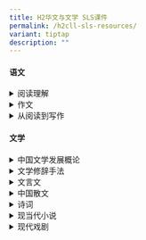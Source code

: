 ```yaml
---
title: H2华文与文学 SLS课件
permalink: /h2cll-sls-resources/
variant: tiptap
description: ""
---
```

<h4><strong>语文</strong></h4>
<div data-type="detailGroup" class="isomer-accordion isomer-accordion-white">
<details class="isomer-details">
<summary>阅读理解</summary>
<div data-type="detailsContent" class="isomer-details-content">
<ul data-tight="true" class="tight">
<li>
<p><a href="https://vle.learning.moe.edu.sg/moe-library/lesson/view/7835b856-d6af-4a83-8ce0-48367ee2b177/cover" rel="noopener noreferrer nofollow" target="_blank">技巧（一）：推测词义的方法</a>
</p>
</li>
<li>
<p><a href="https://vle.learning.moe.edu.sg/moe-library/lesson/view/f4d11c80-4539-45a4-99f4-43a000b2c4ea/cover" rel="noopener noreferrer nofollow" target="_blank">技巧（二）：提取特定信息</a>
</p>
</li>
<li>
<p><a href="https://vle.learning.moe.edu.sg/moe-library/lesson/view/2aad73fb-65e5-4d7d-8a6b-077c2fc6ba0a/cover" rel="noopener noreferrer nofollow" target="_blank">技巧（三）：掌握特定词句在语境中的含义与作用</a>
</p>
</li>
<li>
<p><a href="https://vle.learning.moe.edu.sg/moe-library/lesson/view/1b0fad73-51b8-4de2-bd42-336a534a2402/cover" rel="noopener noreferrer nofollow" target="_blank">技巧（四）：掌握文章主题</a>
</p>
</li>
<li>
<p><a href="https://vle.learning.moe.edu.sg/moe-library/lesson/view/bab6f5d5-b2b4-4b02-a019-dcb5ab1ca65a/cover" rel="noopener noreferrer nofollow" target="_blank">技巧（五）：真实语料回答技巧</a>
</p>
</li>
<li>
<p><a href="https://vle.learning.moe.edu.sg/moe-library/lesson/view/2b7ff178-cd85-47ed-81e3-ae5f950477b3/cover" rel="noopener noreferrer nofollow" target="_blank">真实语料（一）：传统的味道</a>
</p>
</li>
<li>
<p><a href="https://vle.learning.moe.edu.sg/moe-library/lesson/view/fe20c453-3d95-4ceb-897d-7e517bcbca00/cover" rel="noopener noreferrer nofollow" target="_blank">真实语料（二）：《于梦雨 你的身姿比奖牌还珍贵》与《荣耀与伤痛》</a>
</p>
</li>
<li>
<p><a href="https://vle.learning.moe.edu.sg/moe-library/lesson/view/ab0d6c83-ebc1-45ba-ac7d-afbac0afc02b/cover" rel="noopener noreferrer nofollow" target="_blank">真实语料（三）：羊群效应与剧场效应</a>
</p>
</li>
<li>
<p><a href="https://vle.learning.moe.edu.sg/moe-library/lesson/view/f47a339a-55b6-4c2f-9892-17eb6d18ed44/cover" rel="noopener noreferrer nofollow" target="_blank">文学哲理篇章（一）：《优雅的鸭子》</a>
</p>
</li>
<li>
<p><a href="https://vle.learning.moe.edu.sg/moe-library/lesson/view/f80dba4e-97c3-4170-9bd6-2b56e4279e47/cover" rel="noopener noreferrer nofollow" target="_blank">文学哲理篇章（二）：《记得你，那么不动声色》</a>
</p>
</li>
</ul>
</div>
</details>
<details class="isomer-details">
<summary>作文</summary>
<div data-type="detailsContent" class="isomer-details-content">
<ul data-tight="true" class="tight">
<li>
<p><a href="https://vle.learning.moe.edu.sg/moe-library/lesson/view/1fb64501-9c18-4bb5-896d-90d90fa23331/cover" rel="noopener noreferrer nofollow" target="_blank">漫画作文</a>
</p>
</li>
</ul>
</div>
</details>
<details class="isomer-details">
<summary>从阅读到写作</summary>
<div data-type="detailsContent" class="isomer-details-content">
<ul data-tight="true" class="tight">
<li>
<p><a href="https://vle.learning.moe.edu.sg/moe-library/lesson/view/ed94b951-d262-4f7c-a408-6dc6de7ac578/cover" rel="noopener noreferrer nofollow" target="_blank">主题讨论：关系——和谐共处或矛盾对立</a>
</p>
</li>
<li>
<p><a href="https://vle.learning.moe.edu.sg/moe-library/lesson/view/6d6509b6-2015-4fc3-8949-88b9da7a9590/cover" rel="noopener noreferrer nofollow" target="_blank">主题讨论：选择——取舍之间</a>
</p>
</li>
<li>
<p><a href="https://vle.learning.moe.edu.sg/moe-library/lesson/view/6f2b983a-f177-4d9f-bfa3-482012ce194f/cover" rel="noopener noreferrer nofollow" target="_blank">主题讨论：变化——变与不变</a>
</p>
</li>
<li>
<p><a href="https://vle.learning.moe.edu.sg/moe-library/lesson/view/25b52515-ac52-4fce-b7ea-46ec0079a877/cover" rel="noopener noreferrer nofollow" target="_blank">抒情文写作方法</a>
</p>
</li>
<li>
<p><a href="https://vle.learning.moe.edu.sg/moe-library/lesson/view/af047516-361e-4344-84cc-c427b8d70d99/cover" rel="noopener noreferrer nofollow" target="_blank">《特约演员小角色也有火苗》……绿叶也有春天</a>
</p>
</li>
<li>
<p><a href="https://vle.learning.moe.edu.sg/moe-library/lesson/view/0cc25884-ca13-434f-8a76-043b3dae1127/cover" rel="noopener noreferrer nofollow" target="_blank">抒情文——以《黄昏的幻影》为例</a>
</p>
</li>
</ul>
</div>
</details>
</div>
<h4><strong>文学</strong></h4>
<div data-type="detailGroup" class="isomer-accordion isomer-accordion-white">
<details class="isomer-details">
<summary>中国文学发展概论</summary>
<div data-type="detailsContent" class="isomer-details-content">
<ul data-tight="true" class="tight">
<li>
<p><a href="https://vle.learning.moe.edu.sg/moe-library/lesson/view/bb12cec4-1739-4041-8067-7e57e8c378e5/cover" rel="noopener noreferrer nofollow" target="_blank">先秦——汉代文学</a>
</p>
</li>
<li>
<p><a href="https://vle.learning.moe.edu.sg/moe-library/lesson/view/1e3880ea-7f8b-4a79-aea6-55017698df0f/cover" rel="noopener noreferrer nofollow" target="_blank">魏晋南北朝文学</a>
</p>
</li>
<li>
<p><a href="https://vle.learning.moe.edu.sg/moe-library/lesson/view/219b3309-b9cb-4b8c-89a6-c82909d64b8a/cover" rel="noopener noreferrer nofollow" target="_blank">唐代文学</a>
</p>
</li>
<li>
<p><a href="https://vle.learning.moe.edu.sg/moe-library/lesson/view/2f3c54e3-3eb9-4286-81f5-b58743ac3053/cover" rel="noopener noreferrer nofollow" target="_blank">宋代文学</a>
</p>
</li>
<li>
<p><a href="https://vle.learning.moe.edu.sg/moe-library/lesson/view/0a423885-48a9-4a97-94e8-d8eab6b9d81c/cover" rel="noopener noreferrer nofollow" target="_blank">元代文学</a>
</p>
</li>
<li>
<p><a href="https://vle.learning.moe.edu.sg/moe-library/lesson/view/ee2100ae-7e7b-430f-a26b-58ced6fb8216/cover" rel="noopener noreferrer nofollow" target="_blank">明代文学</a>
</p>
</li>
<li>
<p><a href="https://vle.learning.moe.edu.sg/moe-library/lesson/view/da0db82f-02b9-44b2-ade5-5f25cc2c07c0/cover" rel="noopener noreferrer nofollow" target="_blank">清代文学</a>
</p>
</li>
<li>
<p><a href="https://vle.learning.moe.edu.sg/moe-library/lesson/view/6eaaa0da-c866-47b4-8413-f864077725b7/cover" rel="noopener noreferrer nofollow" target="_blank">现代文学</a>
</p>
</li>
</ul>
</div>
</details>
<details class="isomer-details">
<summary>文学修辞手法</summary>
<div data-type="detailsContent" class="isomer-details-content">
<ul data-tight="true" class="tight">
<li>
<p><a href="https://vle.learning.moe.edu.sg/moe-library/lesson/view/9f2dbd0c-7671-4fb8-b252-98f884ade5f2/cover" rel="noopener noreferrer nofollow" target="_blank">排比</a>
</p>
</li>
<li>
<p><a href="https://vle.learning.moe.edu.sg/moe-library/lesson/view/be70c1a2-31f4-48aa-b12b-054d7f113880/cover" rel="noopener noreferrer nofollow" target="_blank">比拟</a>
</p>
</li>
<li>
<p><a href="https://vle.learning.moe.edu.sg/moe-library/lesson/view/578ad194-12a6-472e-afda-351cb9913112/cover" rel="noopener noreferrer nofollow" target="_blank">象征</a>
</p>
</li>
<li>
<p><a href="https://vle.learning.moe.edu.sg/moe-library/lesson/view/4bdaa406-e77f-458f-ade6-6316327689f9/cover" rel="noopener noreferrer nofollow" target="_blank">设问和反问</a>
</p>
</li>
<li>
<p><a href="https://vle.learning.moe.edu.sg/moe-library/lesson/view/3b9806b3-424c-4875-8e56-03decea79764/cover" rel="noopener noreferrer nofollow" target="_blank">对照</a>
</p>
</li>
<li>
<p><a href="https://vle.learning.moe.edu.sg/moe-library/lesson/view/a3aa9cf9-8bb7-4323-92bc-6462aa284548/cover" rel="noopener noreferrer nofollow" target="_blank">类叠</a>
</p>
</li>
<li>
<p><a href="https://vle.learning.moe.edu.sg/moe-library/lesson/view/4450a337-8726-47ed-a49e-f32d0270a432/cover" rel="noopener noreferrer nofollow" target="_blank">映衬</a>
</p>
</li>
<li>
<p><a href="https://vle.learning.moe.edu.sg/moe-library/lesson/view/95dc3929-2e65-473b-8130-f25c7d3a6177/cover" rel="noopener noreferrer nofollow" target="_blank">对偶</a>
</p>
</li>
</ul>
</div>
</details>
<details class="isomer-details">
<summary>文言文</summary>
<div data-type="detailsContent" class="isomer-details-content">
<ul data-tight="true" class="tight">
<li>
<p><a href="https://vle.learning.moe.edu.sg/moe-library/lesson/view/885a3d5e-6a82-4a5b-b84f-b2cf3ddb1998/cover" rel="noopener noreferrer nofollow" target="_blank">文言文一点通（一）：认识文言文</a>
</p>
</li>
<li>
<p><a href="https://vle.learning.moe.edu.sg/moe-library/lesson/view/3276f327-5ce7-4354-8a0c-997b302e0f8a/cover" rel="noopener noreferrer nofollow" target="_blank">文言文一点通（二）：一词多义</a>
</p>
</li>
<li>
<p><a href="https://vle.learning.moe.edu.sg/moe-library/lesson/view/ec719b2d-3391-4ffe-902d-0c664fc410d9/cover" rel="noopener noreferrer nofollow" target="_blank">文言文一点通（三）：通假字</a>
</p>
</li>
<li>
<p><a href="https://vle.learning.moe.edu.sg/moe-library/lesson/view/e7dd38d5-cce9-4a9b-8ca4-ddd720369668/cover" rel="noopener noreferrer nofollow" target="_blank">文言文一点通（四）：词类活用</a>
</p>
</li>
<li>
<p><a href="https://vle.learning.moe.edu.sg/moe-library/lesson/view/81a93d80-4ed7-4ae5-a508-041a08cdbfda/cover" rel="noopener noreferrer nofollow" target="_blank">《孙权劝学》</a>
</p>
</li>
<li>
<p><a href="https://vle.learning.moe.edu.sg/moe-library/lesson/view/f26d7520-0399-4d94-ba65-5cbe09d2e2c9/cover" rel="noopener noreferrer nofollow" target="_blank">《陋室铭》</a>
</p>
</li>
</ul>
</div>
</details>
<details class="isomer-details">
<summary>中国散文</summary>
<div data-type="detailsContent" class="isomer-details-content">
<ul data-tight="true" class="tight">
<li>
<p><a href="https://vle.learning.moe.edu.sg/moe-library/lesson/view/960b244e-6da8-4ce5-9d6a-74d0c3a5946c/cover" rel="noopener noreferrer nofollow" target="_blank">中国散文（一）：散文体裁简介</a>
</p>
</li>
<li>
<p><a href="https://vle.learning.moe.edu.sg/moe-library/lesson/view/c496c9b5-b27e-4a66-8571-295d384a9e28/cover" rel="noopener noreferrer nofollow" target="_blank">中国散文（二）：先秦散文</a>
</p>
</li>
<li>
<p><a href="https://vle.learning.moe.edu.sg/moe-library/lesson/view/655608e6-3d2e-46a0-a039-bf3690ef312c/cover" rel="noopener noreferrer nofollow" target="_blank">中国散文（三）：汉代至现代散文</a>
</p>
</li>
</ul>
</div>
</details>
<details class="isomer-details">
<summary>诗词</summary>
<div data-type="detailsContent" class="isomer-details-content">
<ul data-tight="true" class="tight">
<li>
<p><a href="https://vle.learning.moe.edu.sg/moe-library/lesson/view/d79b8fdf-45de-49f4-b495-bb7c526f771e/cover" rel="noopener noreferrer nofollow" target="_blank">诗歌的发展与形式（一）</a>
</p>
</li>
<li>
<p><a href="https://vle.learning.moe.edu.sg/moe-library/lesson/view/461858ce-9dad-4c7f-8ca1-f9b77d159706/cover" rel="noopener noreferrer nofollow" target="_blank">意象</a>
</p>
</li>
<li>
<p><a href="https://vle.learning.moe.edu.sg/moe-library/lesson/view/dd0939fc-03bb-40b3-924d-f91e89635dec/cover" rel="noopener noreferrer nofollow" target="_blank">指定文学作品：《爱的辩证》</a>
</p>
</li>
</ul>
</div>
</details>
<details class="isomer-details">
<summary>现当代小说</summary>
<div data-type="detailsContent" class="isomer-details-content">
<ul data-tight="true" class="tight">
<li>
<p><a href="https://vle.learning.moe.edu.sg/moe-library/lesson/view/be3bb06a-f723-4b30-9e07-cd3a1d34ecae/cover" rel="noopener noreferrer nofollow" target="_blank">小说（一）：小说简介</a>
</p>
</li>
<li>
<p><a href="https://vle.learning.moe.edu.sg/moe-library/lesson/view/6acfd7a2-2974-422f-bdd1-fec91ff61144/cover" rel="noopener noreferrer nofollow" target="_blank">小说（二）：小说三要素</a>
</p>
</li>
<li>
<p><a href="https://vle.learning.moe.edu.sg/moe-library/lesson/view/563fb73c-ae68-424a-8411-625fe6e6c107/cover" rel="noopener noreferrer nofollow" target="_blank">叙事方法</a>
</p>
</li>
<li>
<p><a href="https://vle.learning.moe.edu.sg/moe-library/lesson/view/66f8b768-7868-4cad-9117-3fb057d1922e/cover" rel="noopener noreferrer nofollow" target="_blank">叙事观点</a>
</p>
</li>
<li>
<p><a href="https://vle.learning.moe.edu.sg/moe-library/lesson/view/9d205852-282a-4b56-a0fd-942288c60a23/cover" rel="noopener noreferrer nofollow" target="_blank">指定文学作品：《本次列车终点》</a>
</p>
</li>
<li>
<p><a href="https://vle.learning.moe.edu.sg/moe-library/lesson/view/52ada52f-c8d8-40d3-85e4-b03f5514330d/cover" rel="noopener noreferrer nofollow" target="_blank">指定文学作品：《不存在的请人》</a>
</p>
</li>
</ul>
</div>
</details>
<details class="isomer-details">
<summary>现代戏剧</summary>
<div data-type="detailsContent" class="isomer-details-content">
<ul data-tight="true" class="tight">
<li>
<p><a href="https://vle.learning.moe.edu.sg/moe-library/lesson/view/077d2748-6e9e-45f8-93c7-84728f5c468c/cover" rel="noopener noreferrer nofollow" target="_blank">戏剧欣赏</a>
</p>
</li>
<li>
<p><a href="https://vle.learning.moe.edu.sg/moe-library/lesson/view/8eee33a1-a17a-4b5a-b0b6-2efc5d4e23af/cover" rel="noopener noreferrer nofollow" target="_blank">指定文学作品：《傻姑娘与怪老树》</a>
</p>
</li>
<li>
<p><a href="https://vle.learning.moe.edu.sg/moe-library/lesson/view/752c82e2-60f3-4513-b313-d7f5b5292cf4/cover" rel="noopener noreferrer nofollow" target="_blank">指定文学作品：《㗝呸店》</a>
</p>
</li>
</ul>
</div>
</details>
</div>
<p></p>